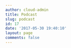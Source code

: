 ```yaml
---
author: cloud-admin
title: Podcast
slug: podcast
id: 17
date: '2017-05-30 19:40:10'
layout: page
comments: false
---
```


